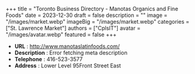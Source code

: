 +++
title = "Toronto Business Directory - Manotas Organics and Fine Foods"
date = 2023-12-30
draft = false
description = ""
image = "/images/market.webp"
imageBig = "/images/market.webp"
categories = ["St. Lawrence Market"]
authors = ["CplsIT"]
avatar = "/images/avatar.webp"
featured = false
+++


* **URL** :  http://www.manotaslatinfoods.com/
* **Description** : Error fetching meta description
* **Telephone** : 416-523-3577
* **Address** : Lower Level 95Front Street East